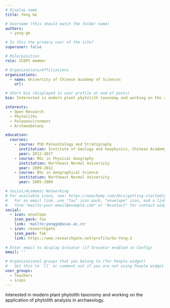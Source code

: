 ```yaml
---
# Display name
title: Yong Ge

# Username (this should match the folder name)
authors:
  - yong-ge

# Is this the primary user of the site?
superuser: false

# Role/position
role: ICOPS member

# Organizations/Affiliations
organizations:
  - name: University of Chinese Academy of Sciences
    url: 

# Short bio (displayed in user profile at end of posts)
bio: Interested in modern plant phytolith taxonomy and working on the application of phytolith analysis in archaeology.

interests:
  - Open Research
  - Phytoliths
  - Paleoenvironment
  - Archaeobotany

education:
  courses:
    - course: PhD Paleontology and Stratigraphy
      institution: Institute of Geology and Geophysics, Chinese Academy of Sciences 
      year: 2012-2017
    - course: MSc in Physical Geography
      institution: Northeast Normal University
      year: 2009-2012
    - course: BSc in Geographical Science
      institution: Northeast Normal University
      year: 2005-2009

# Social/Academic Networking
# For available icons, see: https://wowchemy.com/docs/getting-started/page-builder/#icons
#   For an email link, use "fas" icon pack, "envelope" icon, and a link in the
#   form "mailto:your-email@example.com" or "#contact" for contact widget.
social:
  - icon: envelope
    icon_pack: fas
    link: 'mailto:yongge@ucas.ac.cn'
  - icon: researchgate
    icon_pack: fab
    link: https://www.researchgate.net/profile/Ge-Yong-2
  
# Enter email to display Gravatar (if Gravatar enabled in Config)
email: ''

# Organizational groups that you belong to (for People widget)
#   Set this to `[]` or comment out if you are not using People widget.
user_groups:
  - Teachers
  - icops
---
```


 Interested in modern plant phytolith taxonomy and working on the application of phytolith analysis in archaeology.

